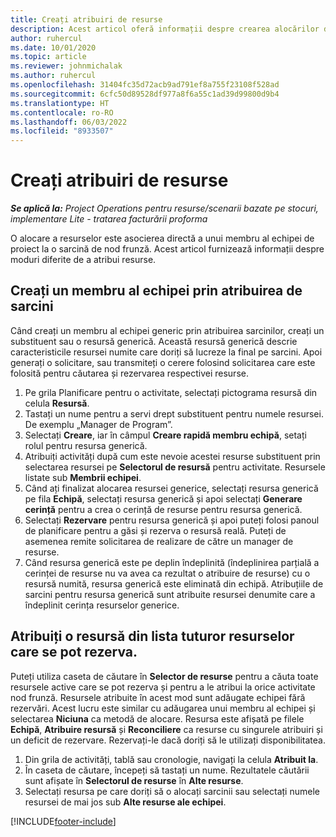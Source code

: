 ```yaml
---
title: Creați atribuiri de resurse
description: Acest articol oferă informații despre crearea alocărilor de resurse generice și numite.
author: ruhercul
ms.date: 10/01/2020
ms.topic: article
ms.reviewer: johnmichalak
ms.author: ruhercul
ms.openlocfilehash: 31404fc35d72acb9ad791ef8a755f23108f528ad
ms.sourcegitcommit: 6cfc50d89528df977a8f6a55c1ad39d99800d9b4
ms.translationtype: HT
ms.contentlocale: ro-RO
ms.lasthandoff: 06/03/2022
ms.locfileid: "8933507"
---
```

# <a name="create-resource-assignments"></a>Creați atribuiri de resurse

_**Se aplică la:** Project Operations pentru resurse/scenarii bazate pe stocuri, implementare Lite - tratarea facturării proforma_


O alocare a resurselor este asocierea directă a unui membru al echipei de proiect la o sarcină de nod frunză. Acest articol furnizează informații despre moduri diferite de a atribui resurse.

## <a name="create-a-generic-team-member-through-task-assignment"></a>Creați un membru al echipei prin atribuirea de sarcini


Când creați un membru al echipei generic prin atribuirea sarcinilor, creați un substituent sau o resursă generică. Această resursă generică descrie caracteristicile resursei numite care doriți să lucreze la final pe sarcini. Apoi generați o solicitare, sau transmiteți o cerere folosind solicitarea care este folosită pentru căutarea și rezervarea respectivei resurse.

1. Pe grila Planificare pentru o activitate, selectați pictograma resursă din celula **Resursă**.
2. Tastați un nume pentru a servi drept substituent pentru numele resursei. De exemplu „Manager de Program”.
3. Selectați **Creare**, iar în câmpul **Creare rapidă membru echipă**, setați rolul pentru resursa generică.
4. Atribuiți activități după cum este nevoie acestei resurse substituent prin selectarea resursei pe **Selectorul de resursă** pentru activitate. Resursele listate sub **Membrii echipei**.
5. Când ați finalizat alocarea resursei generice, selectați resursa generică pe fila **Echipă**, selectați resursa generică și apoi selectați **Generare cerință** pentru a crea o cerință de resurse pentru resursa generică.
6. Selectați **Rezervare** pentru resursa generică și apoi puteți folosi panoul de planificare pentru a găsi și rezerva o resursă reală. Puteți de asemenea remite solicitarea de realizare de către un manager de resurse.
7. Când resursa generică este pe deplin îndeplinită (îndeplinirea parțială a cerinței de resurse nu va avea ca rezultat o atribuire de resurse) cu o resursă numită, resursa generică este eliminată din echipă. Atribuțiile de sarcini pentru resursa generică sunt atribuite resursei denumite care a îndeplinit cerința resurselor generice.

## <a name="assign-a-named-resource-from-the-list-of-all-bookable-resources"></a>Atribuiți o resursă din lista tuturor resurselor care se pot rezerva.

Puteți utiliza caseta de căutare în **Selector de resurse** pentru a căuta toate resursele active care se pot rezerva și pentru a le atribui la orice activitate nod frunză. Resursele atribuite în acest mod sunt adăugate echipei fără rezervări. Acest lucru este similar cu adăugarea unui membru al echipei și selectarea **Niciuna** ca metodă de alocare. Resursa este afișată pe filele **Echipă**, **Atribuire resursă** și **Reconciliere** ca resurse cu singurele atribuiri și un deficit de rezervare. Rezervați-le dacă doriți să le utilizați disponibilitatea.

1. Din grila de activități, tablă sau cronologie, navigați la celula **Atribuit la**.
2. În caseta de căutare, începeți să tastați un nume. Rezultatele căutării sunt afișate în **Selectorul de resurse** în **Alte resurse**.
3. Selectați resursa pe care doriți să o alocați sarcinii sau selectați numele resursei de mai jos sub **Alte resurse ale echipei**.


[!INCLUDE[footer-include](../includes/footer-banner.md)]